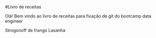 #Livro de receitas

Olá! Bem vindo ao livro de receitas para fixação de git do bootcamp data engineer 

  Strogonoff de frango
  Lasanha
